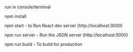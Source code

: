 run in console/terminal

npm install

npm start - to Run React dev server (http://localhost:3000)

npm run server - Run the JSON server (http://localhost:5000)

npm run build - To build for production
